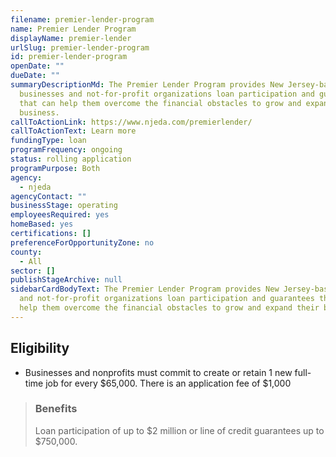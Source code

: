 ```yaml
---
filename: premier-lender-program
name: Premier Lender Program
displayName: premier-lender
urlSlug: premier-lender-program
id: premier-lender-program
openDate: ""
dueDate: ""
summaryDescriptionMd: The Premier Lender Program provides New Jersey-based
  businesses and not-for-profit organizations loan participation and guarantees
  that can help them overcome the financial obstacles to grow and expand their
  business.
callToActionLink: https://www.njeda.com/premierlender/
callToActionText: Learn more
fundingType: loan
programFrequency: ongoing
status: rolling application
programPurpose: Both
agency:
  - njeda
agencyContact: ""
businessStage: operating
employeesRequired: yes
homeBased: yes
certifications: []
preferenceForOpportunityZone: no
county:
  - All
sector: []
publishStageArchive: null
sidebarCardBodyText: The Premier Lender Program provides New Jersey-based businesses
  and not-for-profit organizations loan participation and guarantees that can
  help them overcome the financial obstacles to grow and expand their business.
---
```


## Eligibility

- Businesses and nonprofits must commit to create or retain 1 new full-time job for every $65,000. There is an application fee of $1,000

> ### Benefits
>
> Loan participation of up to $2 million or line of credit guarantees up to $750,000.
